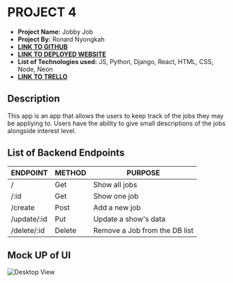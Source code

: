 # PROJECT 4

- **Project Name:** Jobby Job
- **Project By:** Ronard Nyongkah
- [**LINK TO GITHUB**](https://github.com/JoyBoyCr7/Jobby_Job_front)
- [**LINK TO DEPLOYED WEBSITE**](https://ronards-project2.onrender.com/)
- **List of Technologies used:** JS, Python, Django, React, HTML, CSS, Node, Neon
- [**LINK TO TRELLO**](https://trello.com/b/k8624o1E/project4)

## Description
This app is an app that allows the users to keep track of the jobs they may be appliying to. Users have the ability to give small descriptions of the jobs alongside interest level.



## List of Backend Endpoints

| ENDPOINT | METHOD | PURPOSE |
|----------|--------|---------|
| / | Get | Show all jobs |
|/:id | Get | Show one job|
|/create | Post |Add a new job |
|/update/:id | Put | Update a show's data |
|/delete/:id | Delete | Remove a Job from the DB list|


## Mock UP of UI

![Desktop View](https://s3.amazonaws.com/assets.mockflow.com/app/wireframepro/company/C7383031535df471882a6c5129929f7e9/projects/M2g7Rdc8Jh/pages/8248484026cf4b98a087bf22731b11dd/image/8248484026cf4b98a087bf22731b11dd.png?1695498690139)